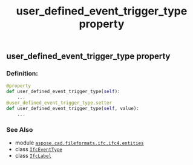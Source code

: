 ﻿---
title: user_defined_event_trigger_type property
second_title: Aspose.CAD for Python via .NET API References
description: 
type: docs
weight: 160
url: /python-net/aspose.cad.fileformats.ifc.ifc4.entities/ifceventtype/user_defined_event_trigger_type/
is_root: false
---

## user_defined_event_trigger_type property

### Definition:
```python
@property
def user_defined_event_trigger_type(self):
    ...
@user_defined_event_trigger_type.setter
def user_defined_event_trigger_type(self, value):
    ...
```

### See Also
* module [`aspose.cad.fileformats.ifc.ifc4.entities`](../../)
* class [`IfcEventType`](/cad/python-net/aspose.cad.fileformats.ifc.ifc4.entities/ifceventtype)
* class [`IfcLabel`](/cad/python-net/aspose.cad.fileformats.ifc.ifc4.types/ifclabel)
